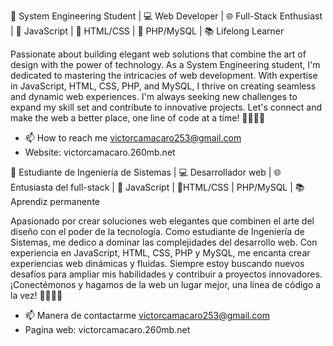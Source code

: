 
🌟 System Engineering Student | 💻 Web Developer | 🌐 Full-Stack Enthusiast | 🚀 JavaScript | 🎨 HTML/CSS | 🧮 PHP/MySQL | 📚 Lifelong Learner

Passionate about building elegant web solutions that combine the art of design with the power of technology. As a System Engineering student, I'm dedicated to mastering the intricacies of web development. With expertise in JavaScript, HTML, CSS, PHP, and MySQL, I thrive on creating seamless and dynamic web experiences. I'm always seeking new challenges to expand my skill set and contribute to innovative projects. Let's connect and make the web a better place, one line of code at a time! 👨‍💻🌐🚀
- 📫 How to reach me victorcamacaro253@gmail.com
- Website: victorcamacaro.260mb.net

<!---
victorcamacaro253/victorcamacaro253 is a ✨ special ✨ repository because its `README.md` (this file) appears on your GitHub profile.
You can click the Preview link to take a look at your changes.
--->

🌟 Estudiante de Ingeniería de Sistemas | 💻 Desarrollador web | 🌐 Entusiasta del full-stack | 🚀 JavaScript | 🎨HTML/CSS |   PHP/MySQL | 📚 Aprendiz permanente

Apasionado por crear soluciones web elegantes que combinen el arte del diseño con el poder de la tecnología. Como estudiante de Ingeniería de Sistemas, me dedico a dominar las complejidades del desarrollo web. Con experiencia en JavaScript, HTML, CSS, PHP y MySQL, me encanta crear experiencias web dinámicas y fluidas. Siempre estoy buscando nuevos desafíos para ampliar mis habilidades y contribuir a proyectos innovadores. ¡Conectémonos y hagamos de la web un lugar mejor, una línea de código a la vez! 👨‍💻🌐🚀
- 📫 Manera de contactarme victorcamacaro253@gmail.com
- Pagina web: victorcamacaro.260mb.net
